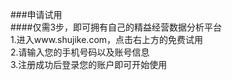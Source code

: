 ###申请试用  
####仅需3步，即可拥有自己的精益经营数据分析平台  
1.进入www.shujike.com，点击右上方的免费试用  
2.请输入您的手机号码以及账号信息  
3.注册成功后登录您的账户即可开始使用
